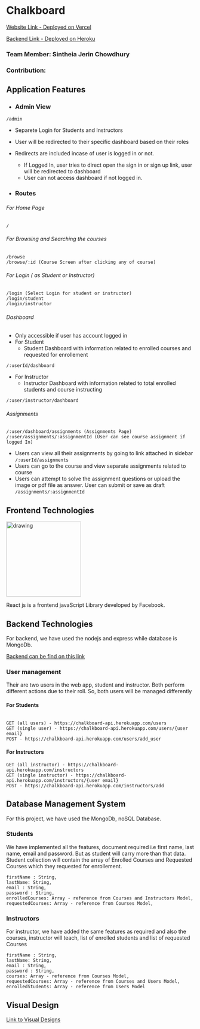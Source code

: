 # Chalkboard

[Website Link - Deployed on Vercel](https://chalkboard-frontend.vercel.app/) 

[Backend Link - Deployed on Heroku](https://chalkboard-api.herokuapp.com/)
### Team Member: Sintheia Jerin Chowdhury


### Contribution: 




## Application Features
 - ### Admin View
 ```
 /admin
 ```

 -  Separete Login for Students and Instructors
 -  User will be redirected to their specific dashboard based on their roles
 - Redirects are included incase of user is logged in or not.
   - If Logged In, user tries to direct open the sign in or sign up link, user will be redirected to dashboard
   - User can not access dashboard if not logged in.

  -  ### Routes
  ###### For Home Page
 ```
 / 
 ```
 ###### For Browsing and Searching the courses
 ```
 /browse 
 /browse/:id (Course Screen after clicking any of course)
 ```
 ###### For Login ( as Student or Instructor)
 ```
 /login (Select Login for student or instructor)
 /login/student 
 /login/instructor 
 ```
 ###### Dashboard
 - Only accessible if user has account logged in
 - For Student
   - Student Dashboard with information related to enrolled courses and requested for enrollement
 ```
 /:userId/dashboard
 ```
 - For Instructor
   - Instructor Dashboard with information related to total enrolled students and course instructing
 ```
 /:user/instructor/dashboard
 ```
 
 ###### Assignments
 ```
 /:user/dashboard/assignments (Assignments Page)
 /:user/assignments/:assignmentId (User can see course assignment if logged In) 
 
 ``` 
 - Users can view all their assignments by going to link attached in sidebar  `/:userId/assignments`
 - Users can go to the course and view separate assignments related to course
 - Users can attempt to solve the assignment questions or upload the image or pdf file as answer. User can submit or save as draft `/assignments/:assignmentId`


## Frontend Technologies 
<img src="https://upload.wikimedia.org/wikipedia/commons/thumb/a/a7/React-icon.svg/512px-React-icon.svg.png" alt="drawing" width="200"/>

React js is a frontend javaScript Library developed by Facebook.

## Backend Technologies
For backend, we have used the nodejs and express while database is MongoDb.

[Backend can be find on this link](https://chalkboard-api.herokuapp.com/)

### User management
Their are two users in the web app, student and instructor. Both perform different actions due to their roll. So, both users will be managed differently
#### For Students

```

GET (all users) - https://chalkboard-api.herokuapp.com/users
GET (single user) - https://chalkboard-api.herokuapp.com/users/{user email}
POST - https://chalkboard-api.herokuapp.com/users/add_user
```
#### For Instructors

```
GET (all instructor) - https://chalkboard-api.herokuapp.com/instructors
GET (single instructor) - https://chalkboard-api.herokuapp.com/instructors/{user email}
POST - https://chalkboard-api.herokuapp.com/instructors/add
```
## Database Management System
For this project, we have used the MongoDb, noSQL Database.

### Students
We have implemented all the features, document required i.e first name, last name, email and password. But as student will carry more than that data. Student collection will contain the array of Enrolled Courses and Requested Courses which they requested for enrollement.
```
firstName : String,
lastName: String,
email : String,
password : String,
enrolledCourses: Array - reference from Courses and Instructors Model,
requestedCourses: Array - reference from Courses Model,
```

### Instructors
For instructor, we have added the same features as required and also the courses, instructor will teach, list of enrolled students and list of requested Courses
```
firstName : String,
lastName: String,
email : String,
password : String,
courses: Array - reference from Courses Model,
requestedCourses: Array - reference from Courses and Users Model,
enrolledStudents: Array - reference from Users Model
```


## Visual Design
[Link to Visual Designs](https://github.com/Stringbuilder101/chalkboard)

